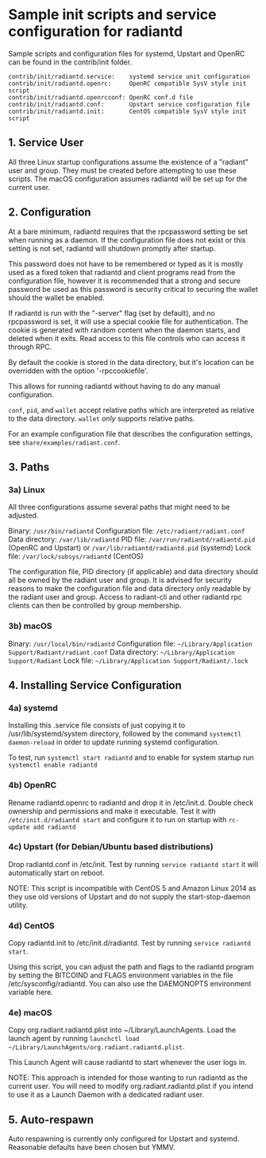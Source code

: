 # Sample init scripts and service configuration for radiantd

Sample scripts and configuration files for systemd, Upstart and OpenRC
can be found in the contrib/init folder.

    contrib/init/radiantd.service:    systemd service unit configuration
    contrib/init/radiantd.openrc:     OpenRC compatible SysV style init script
    contrib/init/radiantd.openrcconf: OpenRC conf.d file
    contrib/init/radiantd.conf:       Upstart service configuration file
    contrib/init/radiantd.init:       CentOS compatible SysV style init script

## 1. Service User

All three Linux startup configurations assume the existence of a "radiant" user
and group.  They must be created before attempting to use these scripts.
The macOS configuration assumes radiantd will be set up for the current user.

## 2. Configuration

At a bare minimum, radiantd requires that the rpcpassword setting be set
when running as a daemon.  If the configuration file does not exist or this
setting is not set, radiantd will shutdown promptly after startup.

This password does not have to be remembered or typed as it is mostly used
as a fixed token that radiantd and client programs read from the configuration
file, however it is recommended that a strong and secure password be used
as this password is security critical to securing the wallet should the
wallet be enabled.

If radiantd is run with the "-server" flag (set by default), and no rpcpassword
is set, it will use a special cookie file for authentication. The cookie is generated
with random content when the daemon starts, and deleted when it exits. Read access
to this file controls who can access it through RPC.

By default the cookie is stored in the data directory, but it's location can be
overridden with the option '-rpccookiefile'.

This allows for running radiantd without having to do any manual configuration.

`conf`, `pid`, and `wallet` accept relative paths which are interpreted as
relative to the data directory. `wallet` *only* supports relative paths.

For an example configuration file that describes the configuration settings,
see `share/examples/radiant.conf`.

## 3. Paths

### 3a) Linux

All three configurations assume several paths that might need to be adjusted.

Binary:              `/usr/bin/radiantd`
Configuration file:  `/etc/radiant/radiant.conf`
Data directory:      `/var/lib/radiantd`
PID file:            `/var/run/radiantd/radiantd.pid` (OpenRC and Upstart) or
`/var/lib/radiantd/radiantd.pid` (systemd)
Lock file:           `/var/lock/subsys/radiantd` (CentOS)

The configuration file, PID directory (if applicable) and data directory
should all be owned by the radiant user and group.  It is advised for security
reasons to make the configuration file and data directory only readable by the
radiant user and group.  Access to radiant-cli and other radiantd rpc clients
can then be controlled by group membership.

### 3b) macOS

Binary:              `/usr/local/bin/radiantd`
Configuration file:  `~/Library/Application Support/Radiant/radiant.conf`
Data directory:      `~/Library/Application Support/Radiant`
Lock file:           `~/Library/Application Support/Radiant/.lock`

## 4. Installing Service Configuration

### 4a) systemd

Installing this .service file consists of just copying it to
/usr/lib/systemd/system directory, followed by the command
`systemctl daemon-reload` in order to update running systemd configuration.

To test, run `systemctl start radiantd` and to enable for system startup run
`systemctl enable radiantd`

### 4b) OpenRC

Rename radiantd.openrc to radiantd and drop it in /etc/init.d.  Double
check ownership and permissions and make it executable.  Test it with
`/etc/init.d/radiantd start` and configure it to run on startup with
`rc-update add radiantd`

### 4c) Upstart (for Debian/Ubuntu based distributions)

Drop radiantd.conf in /etc/init.  Test by running `service radiantd start`
it will automatically start on reboot.

NOTE: This script is incompatible with CentOS 5 and Amazon Linux 2014 as they
use old versions of Upstart and do not supply the start-stop-daemon utility.

### 4d) CentOS

Copy radiantd.init to /etc/init.d/radiantd. Test by running `service radiantd start`.

Using this script, you can adjust the path and flags to the radiantd program by
setting the BITCOIND and FLAGS environment variables in the file
/etc/sysconfig/radiantd. You can also use the DAEMONOPTS environment variable here.

### 4e) macOS

Copy org.radiant.radiantd.plist into ~/Library/LaunchAgents. Load the launch
agent by running `launchctl load ~/Library/LaunchAgents/org.radiant.radiantd.plist`.

This Launch Agent will cause radiantd to start whenever the user logs in.

NOTE: This approach is intended for those wanting to run radiantd as the
current user.
You will need to modify org.radiant.radiantd.plist if you intend to use it as a
Launch Daemon with a dedicated radiant user.

## 5. Auto-respawn

Auto respawning is currently only configured for Upstart and systemd.
Reasonable defaults have been chosen but YMMV.
